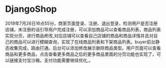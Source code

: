 # DjangoShop
2019年7月26日16点55分，商家页面登录、注册、退出登录，检测用户是否注册店铺，未注册的话引导用户完成注册，可以添加商品可以查看商品列表，商品列表实现分页，进行商品修改,对应店铺可以查看自己店铺的商品和商品详情并且对自己的商品可以进行模糊查询，实现了在线商品列表和下架商品列表。buyer前台静态收集完成，路由打通。后台可以添加修改展示删除商品类型。用户页面可以查看商品和更多商品，点击查看更多商品之后的更多商品里面的分页功能也实现了，可以链接支付宝沙箱，支付功能需要继续优化,。